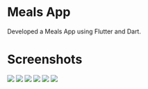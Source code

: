 # Meals App
Developed a Meals App using Flutter and Dart.

# Screenshots
![](screenshots/Screenshot_(1).png)
![](screenshots/Screenshot_(2).png)
![](screenshots/Screenshot_(3).png)
![](screenshots/Screenshot_(4).png)
![](screenshots/Screenshot_(5).png)
![](screenshots/Screenshot_(6).png)
